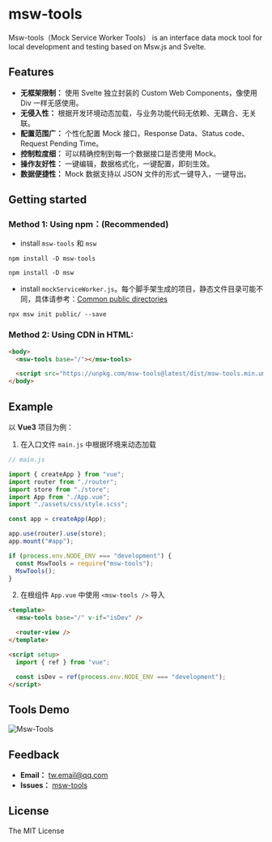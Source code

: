 # msw-tools

Msw-tools（Mock Service Worker Tools） is an interface data mock tool for local development and testing based on Msw.js and Svelte.

## Features

- **无框架限制：** 使用 Svelte 独立封装的 Custom Web Components，像使用 Div 一样无感使用。
- **无侵入性：** 根据开发环境动态加载，与业务功能代码无依赖、无耦合、无关联。
- **配置范围广：** 个性化配置 Mock 接口，Response Data、Status code、Request Pending Time。
- **控制粒度细：** 可以精确控制到每一个数据接口是否使用 Mock。
- **操作友好性：** 一键编辑，数据格式化，一键配置，即刻生效。
- **数据便捷性：** Mock 数据支持以 JSON 文件的形式一键导入，一键导出。

## Getting started

### Method 1: Using npm：(Recommended)

- install `msw-tools` 和 `msw`

```shell
npm install -D msw-tools

npm install -D msw
```

- install `mockServiceWorker.js`。每个脚手架生成的项目，静态文件目录可能不同，具体请参考：[Common public directories](https://mswjs.io/docs/getting-started/integrate/browser#where-is-my-public-directory "Common public directories")

```shell
npx msw init public/ --save
```

### Method 2: Using CDN in HTML:

```html
<body>
  <msw-tools base="/"></msw-tools>

  <script src="https://unpkg.com/msw-tools@latest/dist/msw-tools.min.umd.js"></script>
</body>
```

## Example

以 **Vue3** 项目为例：

1. 在入口文件 `main.js` 中根据环境来动态加载

```js
// main.js

import { createApp } from "vue";
import router from "./router";
import store from "./store";
import App from "./App.vue";
import "./assets/css/style.scss";

const app = createApp(App);

app.use(router).use(store);
app.mount("#app");

if (process.env.NODE_ENV === "development") {
  const MswTools = require("msw-tools");
  MswTools();
}
```

2. 在根组件 `App.vue` 中使用 `<msw-tools />` 导入

```html
<template>
  <msw-tools base="/" v-if="isDev" />

  <router-view />
</template>

<script setup>
  import { ref } from "vue";

  const isDev = ref(process.env.NODE_ENV === "development");
</script>
```

## Tools Demo

![Msw-Tools](https://tiven.cn/assets/img/msw-tools-demos.gif "msw-tools")

## Feedback

- **Email：** [tw.email@qq.com](mailto:tw.email@qq.com "天问eMail | msw-tools")
- **Issues：** [msw-tools](https://github.com/tive6/msw-tools/issues "Issues | msw-tools")

## License

The MIT License
